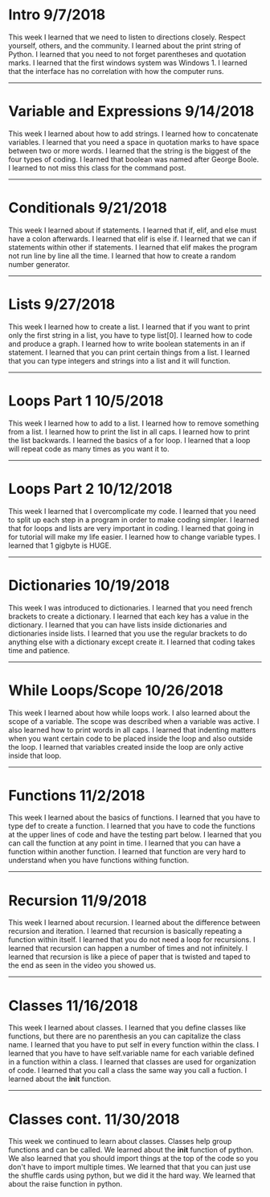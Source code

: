 # Intro 9/7/2018

This week I learned that we need to listen to directions closely. Respect yourself, others, and the community. I learned about the print string of Python. I learned that you need to not forget parentheses and quotation marks. I learned that the first windows system was Windows 1. I learned that the interface has no correlation with how the computer runs.

---

# Variable and Expressions 9/14/2018

This week I learned about how to add strings. I learned how to concatenate variables. I learned that you need a space in quotation marks to have space between two or more words. I learned that the string is the biggest of the four types of coding. I learned that boolean was named after George Boole. I learned to not miss this class for the command post.

---

# Conditionals 9/21/2018

This week I learned about if statements. I learned that if, elif, and else must have a colon afterwards. I learned that elif is else if. I learned that we can if statements within other if statements. I learned that elif makes the program not run line by line all the time. I learned that how to create a random number generator.

---

# Lists 9/27/2018

This week I learned how to create a list. I learned that if you want to print only the first string in a list, you have to type list[0]. I learned how to code and produce a graph. I learned how to write boolean statements in an if statement. I learned that you can print certain things from a list. I learned that you can type integers and strings into a list and it will function.

---

# Loops Part 1 10/5/2018

This week I learned how to add to a list. I learned how to remove something from a list. I learned how to print the list in all caps. I learned how to print the list backwards. I learned the basics of a for loop. I learned that a loop will repeat code as many times as you want it to. 

---

# Loops Part 2 10/12/2018

This week I learned that I overcomplicate my code. I learned that you need to split up each step in a program in order to make coding simpler. I learned that for loops and lists are very important in coding. I learned that going in for tutorial will make my life easier. I learned how to change variable types. I learned that 1 gigbyte is HUGE.

---

# Dictionaries 10/19/2018

This week I was introduced to dictionaries. I learned that you need french brackets to create a dictionary. I learned that each key has a value in the dictionary. I learned that you can have lists inside dictionaries and dictionaries inside lists. I learned that you use the regular brackets to do anything else with a dictionary except create it. I learned that coding takes time and patience.

---

# While Loops/Scope 10/26/2018

This week I learned about how while loops work. I also learned about the scope of a variable. The scope was described when a variable was active. I also learned how to print words in all caps. I learned that indenting matters when you want certain code to be placed inside the loop and also outside the loop. I learned that variables created inside the loop are only active inside that loop.

---

# Functions 11/2/2018

This week I learned about the basics of functions. I learned that you have to type def to create a function. I learned that you have to code the functions at the upper lines of code and have the testing part below. I learned that you can call the function at any point in time. I learned that you can have a function within another function. I learned that function are very hard to understand when you have functions withing function.

---

# Recursion 11/9/2018

This week I learned about recursion. I learned about the difference between recursion and iteration. I learned that recursion is basically repeating a function within itself. I learned that you do not need a loop for recursions. I learned that recursion can happen a number of times and not infinitely. I learned that recursion is like a piece of paper that is twisted and taped to the end as seen in the video you showed us.

---

# Classes 11/16/2018

This week I learned about classes. I learned that you define classes like functions, but there are no parenthesis an you can capitalize the class name. I learned that you have to put self in every function within the class. I learned that you have to have self.variable name for each variable defined in a function within a class. I learned that classes are used for organization of code. I learned that you call a class the same way you call a fuction. I learned about the __init__ function.

---

# Classes cont. 11/30/2018

This week we continued to learn about classes. Classes help group functions and can be called. We learned about the __init__ function of python. We also learned that you should import things at the top of the code so you don't have to import multiple times. We learned that 
that you can just use the shuffle cards using python, but we did it the hard way. We learned that about the raise function in python.
